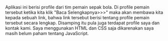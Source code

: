 Aplikasi ini berisi profile dari tim pemain sepak bola. 
Di profile pemain tersebut ketika kita klik "Baca Selengkapnya>>>" maka akan membawa kita kepada sebuah link, bahwa link tersebut berisi tentang profile pemain tersebut secara lengkap.
Disamping itu pula juga terdapat profile saya dan kontak kami.
Saya menggunakan HTML dan CSS saja dikarenakan saya masih belum paham tentang JavaScript.
